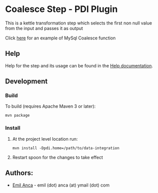 # Coalesce Step - PDI Plugin

This is a kettle transformation step which selects the first non null value from the input and passes it as output

Click [here](http://www.w3resource.com/mysql/comparision-functions-and-operators/coalesce-function.php) for an example of MySql Coalesce function

## Help

Help for the step and its usage can be found in the [Help documentation](help.md).


## Development

### Build
To build (requires Apache Maven 3 or later):

```shell
mvn package
```

### Install

1. At the project level location run:

    ```
    mvn install -Dpdi.home=/path/to/data-integration
    ```
2. Restart spoon for the changes to take effect

## Authors:
- [Emil Anca](https://github.com/emilanca) - emil (dot) anca (at) ymail (dot) com
